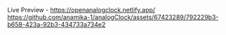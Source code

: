 Live Preview - https://openanalogclock.netlify.app/
https://github.com/anamika-1/analogClock/assets/67423289/792229b3-b658-423a-92b3-434733a734e2
